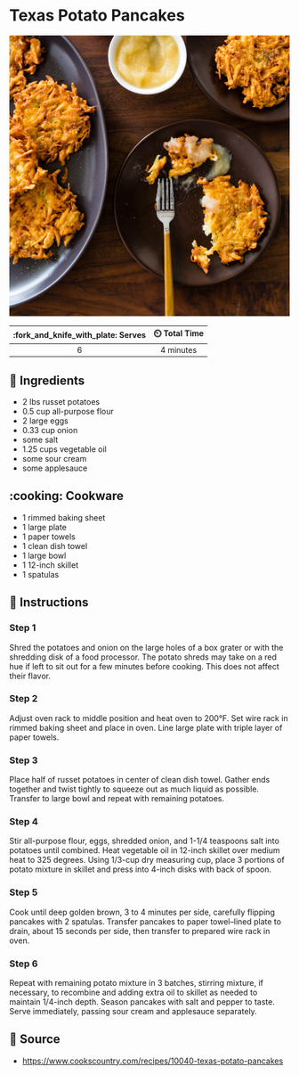 # Texas Potato Pancakes

![Texas Potato Pancakes](../assets/images/texas-potato-pancakes.jpg)

| :fork_and_knife_with_plate: Serves | :timer_clock: Total Time |
|:----------------------------------:|:-----------------------: |
| 6 | 4 minutes |

## :salt: Ingredients

- 2 lbs russet potatoes
- 0.5 cup all-purpose flour
- 2 large eggs
- 0.33 cup onion
- some salt
- 1.25 cups vegetable oil
- some sour cream
- some applesauce

## :cooking: Cookware

- 1 rimmed baking sheet
- 1 large plate
- 1 paper towels
- 1 clean dish towel
- 1 large bowl
- 1 12-inch skillet
- 1 spatulas

## :pencil: Instructions

### Step 1

Shred the potatoes and onion on the large holes of a box grater or with the shredding disk of a food processor. The
potato shreds may take on a red hue if left to sit out for a few minutes before cooking. This does not affect their
flavor.

### Step 2

Adjust oven rack to middle position and heat oven to 200°F. Set wire rack in rimmed baking sheet and place in oven.
Line large plate with triple layer of paper towels.

### Step 3

Place half of russet potatoes in center of clean dish towel. Gather ends together and twist tightly to squeeze out as
much liquid as possible. Transfer to large bowl and repeat with remaining potatoes.

### Step 4

Stir all-purpose flour, eggs, shredded onion, and 1-1/4 teaspoons salt into potatoes until combined. Heat vegetable oil
in 12-inch skillet over medium heat to 325 degrees. Using 1/3-cup dry measuring cup, place 3 portions of potato mixture
in skillet and press into 4-inch disks with back of spoon.

### Step 5

Cook until deep golden brown, 3 to 4 minutes per side, carefully flipping pancakes with 2 spatulas. Transfer pancakes to
paper towel–lined plate to drain, about 15 seconds per side, then transfer to prepared wire rack in oven.

### Step 6

Repeat with remaining potato mixture in 3 batches, stirring mixture, if necessary, to recombine and adding extra oil to
skillet as needed to maintain 1/4-inch depth. Season pancakes with salt and pepper to taste. Serve immediately, passing
sour cream and applesauce separately.

## :link: Source

- <https://www.cookscountry.com/recipes/10040-texas-potato-pancakes>
